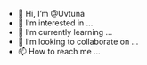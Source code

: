 - 👋 Hi, I’m @Uvtuna
- 👀 I’m interested in ...
- 🌱 I’m currently learning ...
- 💞️ I’m looking to collaborate on ...
- 📫 How to reach me ...

<!---
Uvtuna/Uvtuna is a ✨ special ✨ repository because its `README.md` (this file) appears on your GitHub profile.
You can click the Preview link to take a look at your changes.
--->
